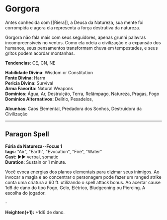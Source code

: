# Gorgora

Antes conhecida com [[Riera]], a Deusa da Natureza, sua mente foi corrompida e agora ela representa a força destrutiva da natureza.

Gorgora não fala mais com seus seguidores, apenas grunhi palavras incompreensíveis no ventos. Como ela odeia a civilização e a expansão dos humanos, seus pensamentos transformam chuva em tempestades, e seus gritos podem acordar montanhas.

**Tendencias**: CE, CN, NE

**Habilidade Divina**: Wisdom or Constitution  
**Fonte Divina**: Harm  
**Pericia Divina**: Survival  
**Arma Favorita**: Natural Weapons  
**Dominios**: Água, Ar, Destruição, Terra, Relâmpago, Natureza, Pragas, Fogo
**Dominios Alternativos:** Delírio, Pesadelos, 

**Alcunhas**: Caos Elemental, Predadora dos Sonhos, Destruidora da Civilização  

---
## Paragon Spell

**Fúria da Natureza**--**Focus 1**  
**tags:** "Air", "Earth", "Evocation", "Fire", "Water"  
**Cast:** ►► verbal, somatic  
**Duration:** Sustain or 1 minute.

Você evoca energias dos planos elementais para dizimar seus inimigos. Ao invocar a magia e ao concentrar o personagem pode fazer um ranged strike conta uma criatura a 60 ft. utilizando o spell attack bonus. Ao acertar cause 1d6 de dano do tipo Fogo, Gelo, Elétrico, Bludgeoning ou Piercing. A escolha do jogador.

*-*

**Heighten(+1):** +1d6 de dano.
